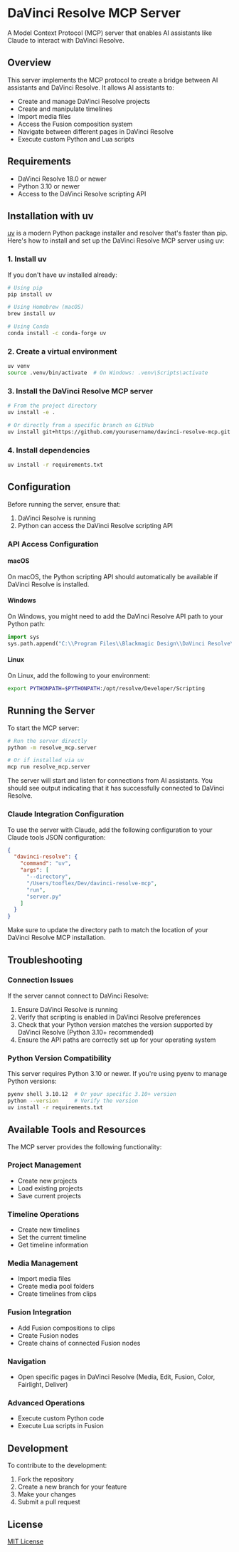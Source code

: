 # DaVinci Resolve MCP Server

A Model Context Protocol (MCP) server that enables AI assistants like Claude to interact with DaVinci Resolve.

## Overview

This server implements the MCP protocol to create a bridge between AI assistants and DaVinci Resolve. It allows AI assistants to:

- Create and manage DaVinci Resolve projects
- Create and manipulate timelines
- Import media files
- Access the Fusion composition system
- Navigate between different pages in DaVinci Resolve
- Execute custom Python and Lua scripts

## Requirements

- DaVinci Resolve 18.0 or newer
- Python 3.10 or newer
- Access to the DaVinci Resolve scripting API

## Installation with uv

[uv](https://github.com/astral-sh/uv) is a modern Python package installer and resolver that's faster than pip. Here's how to install and set up the DaVinci Resolve MCP server using uv:

### 1. Install uv

If you don't have uv installed already:

```bash
# Using pip
pip install uv

# Using Homebrew (macOS)
brew install uv

# Using Conda
conda install -c conda-forge uv
```

### 2. Create a virtual environment

```bash
uv venv
source .venv/bin/activate  # On Windows: .venv\Scripts\activate
```

### 3. Install the DaVinci Resolve MCP server

```bash
# From the project directory
uv install -e .

# Or directly from a specific branch on GitHub
uv install git+https://github.com/yourusername/davinci-resolve-mcp.git
```

### 4. Install dependencies

```bash
uv install -r requirements.txt
```

## Configuration

Before running the server, ensure that:

1. DaVinci Resolve is running
2. Python can access the DaVinci Resolve scripting API

### API Access Configuration

#### macOS

On macOS, the Python scripting API should automatically be available if DaVinci Resolve is installed.

#### Windows

On Windows, you might need to add the DaVinci Resolve API path to your Python path:

```python
import sys
sys.path.append("C:\\Program Files\\Blackmagic Design\\DaVinci Resolve\\fusionscript.dll")
```

#### Linux

On Linux, add the following to your environment:

```bash
export PYTHONPATH=$PYTHONPATH:/opt/resolve/Developer/Scripting
```

## Running the Server

To start the MCP server:

```bash
# Run the server directly
python -m resolve_mcp.server

# Or if installed via uv
mcp run resolve_mcp.server
```

The server will start and listen for connections from AI assistants. You should see output indicating that it has successfully connected to DaVinci Resolve.

### Claude Integration Configuration

To use the server with Claude, add the following configuration to your Claude tools JSON configuration:

```json
{
  "davinci-resolve": {
    "command": "uv",
    "args": [
      "--directory",
      "/Users/tooflex/Dev/davinci-resolve-mcp",
      "run",
      "server.py"
    ]
  }
}
```

Make sure to update the directory path to match the location of your DaVinci Resolve MCP installation.

## Troubleshooting

### Connection Issues

If the server cannot connect to DaVinci Resolve:

1. Ensure DaVinci Resolve is running
2. Verify that scripting is enabled in DaVinci Resolve preferences
3. Check that your Python version matches the version supported by DaVinci Resolve (Python 3.10+ recommended)
4. Ensure the API paths are correctly set up for your operating system

### Python Version Compatibility

This server requires Python 3.10 or newer. If you're using pyenv to manage Python versions:

```bash
pyenv shell 3.10.12  # Or your specific 3.10+ version
python --version     # Verify the version
uv install -r requirements.txt
```

## Available Tools and Resources

The MCP server provides the following functionality:

### Project Management

- Create new projects
- Load existing projects
- Save current projects

### Timeline Operations

- Create new timelines
- Set the current timeline
- Get timeline information

### Media Management

- Import media files
- Create media pool folders
- Create timelines from clips

### Fusion Integration

- Add Fusion compositions to clips
- Create Fusion nodes
- Create chains of connected Fusion nodes

### Navigation

- Open specific pages in DaVinci Resolve (Media, Edit, Fusion, Color, Fairlight, Deliver)

### Advanced Operations

- Execute custom Python code
- Execute Lua scripts in Fusion

## Development

To contribute to the development:

1. Fork the repository
2. Create a new branch for your feature
3. Make your changes
4. Submit a pull request

## License

[MIT License](LICENSE)

